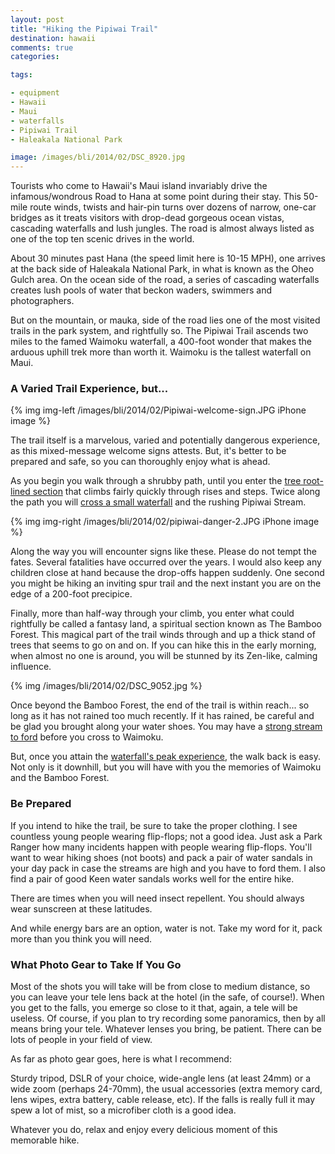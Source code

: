 ```yaml
---
layout: post
title: "Hiking the Pipiwai Trail"
destination: hawaii
comments: true
categories:

tags:

- equipment
- Hawaii
- Maui
- waterfalls
- Pipiwai Trail
- Haleakala National Park

image: /images/bli/2014/02/DSC_8920.jpg
---
```


Tourists who come to Hawaii's Maui island invariably drive the infamous/wondrous Road to Hana at some point during their stay. This 50-mile route winds, twists and hair-pin turns over dozens of narrow, one-car bridges as it treats visitors with drop-dead gorgeous ocean vistas, cascading waterfalls and lush jungles. The road is almost always listed as one of the top ten scenic drives in the world. 

<!--more-->

About 30 minutes past Hana (the speed limit here is 10-15 MPH), one arrives at the back side of Haleakala National Park, in what is known as the Oheo Gulch area. On the ocean side of the road, a series of cascading waterfalls creates lush pools of water that beckon waders, swimmers and photographers. 

But on the mountain, or mauka, side of the road lies one of the most visited trails in the park system, and rightfully so. The Pipiwai Trail ascends two miles to the famed Waimoku waterfall, a 400-foot wonder that makes the arduous uphill trek more than worth it. Waimoku is the tallest waterfall on Maui. 

### A Varied Trail Experience, but...

{% img img-left /images/bli/2014/02/Pipiwai-welcome-sign.JPG iPhone image %}

The trail itself is a marvelous, varied and potentially dangerous experience, as this mixed-message welcome signs attests. But, it's better to be prepared and safe, so you can thoroughly enjoy what is ahead. 

As you begin you walk through a shrubby path, until you enter the [tree root-lined section](http://youtu.be/f9CpmXJIeFQ) that climbs fairly quickly through rises and steps. Twice along the path you will [cross a small waterfall](http://youtu.be/3MyyAIH-y_o) and the rushing Pipiwai Stream. 

{% img img-right /images/bli/2014/02/pipiwai-danger-2.JPG iPhone image %}

Along the way you will encounter signs like these. Please do not tempt the fates. Several fatalities have occurred over the years. I would also keep any children close at hand because the drop-offs happen suddenly. One second you might be hiking an inviting spur trail and the next instant you are on the edge of a 200-foot precipice. 

Finally, more than half-way through your climb, you enter what could rightfully be called a fantasy land, a spiritual section known as The Bamboo Forest. This magical part of the trail winds through and up a thick stand of trees that seems to go on and on. If you can hike this in the early morning, when almost no one is around, you will be stunned by its Zen-like, calming influence. 

{% img /images/bli/2014/02/DSC_9052.jpg %}

Once beyond the Bamboo Forest, the end of the trail is within reach... so long as it has not rained too much recently. If it has rained, be careful and be glad you brought along your water shoes. You may have a [strong stream to ford](http://youtu.be/q4nRc3Zz_0E) before you cross to Waimoku. 

But, once you attain the [waterfall's peak experience](http://youtu.be/LCuyLtYRYLY), the walk back is easy. Not only is it downhill, but you will have with you the memories of Waimoku and the Bamboo Forest. 

### Be Prepared

If you intend to hike the trail, be sure to take the proper clothing. I see countless young people wearing flip-flops; not a good idea. Just ask a Park Ranger how many incidents happen with people wearing flip-flops. You'll want to wear hiking shoes (not boots) and pack a pair of water sandals in your day pack in case the streams are high and you have to ford them. I also find a pair of good Keen water sandals works well for the entire hike. 

There are times when you will need insect repellent. You should always wear sunscreen at these latitudes. 

And while energy bars are an option, water is not. Take my word for it, pack more than you think you will need. 

### What Photo Gear to Take If You Go

Most of the shots you will take will be from close to medium distance, so you can leave your tele lens back at the hotel (in the safe, of course!). When you get to the falls, you emerge so close to it that, again, a tele will be useless. Of course, if you plan to try recording some panoramics, then by all means bring your tele. Whatever lenses you bring, be patient. There can be lots of people in your field of view. 

As far as photo gear goes, here is what I recommend:

Sturdy tripod, DSLR of your choice, wide-angle lens (at least 24mm) or a wide zoom (perhaps 24-70mm), the usual accessories (extra memory card, lens wipes, extra battery, cable release, etc). If the falls is really full it may spew a lot of mist, so a microfiber cloth is a good idea.

Whatever you do, relax and enjoy every delicious moment of this memorable hike. 
